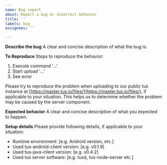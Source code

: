 ```yaml
---
name: Bug report
about: Report a bug or incorrect behavior
title: ''
labels: bug
assignees: ''

---
```


**Describe the bug**
A clear and concise description of what the bug is.

**To Reproduce**
Steps to reproduce the behavior:
1. Execute command '...'
2. Start upload '...'
3. See error

Please try to reproduce the problem when uploading to our public tus instance at [https://master.tus.io/files/](https://master.tus.io/files/), if applicable to your situation. This helps us to determine whether the problem may be caused by the server component.

**Expected behavior**
A clear and concise description of what you expected to happen.

**Setup details**
Please provide following details, if applicable to your situation:
- Runtime environment: [e.g. Android version, etc.]
- Used tus-android-client version: [e.g. v0.1.9]
- Used tus-java-client version: [e.g. v0.4.2]
- Used tus server software: [e.g. tusd, tus-node-server etc.]
